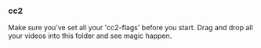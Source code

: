 ### cc2
Make sure you've set all your 'cc2-flags' before you start. Drag and drop all your videos into this folder and see magic happen.